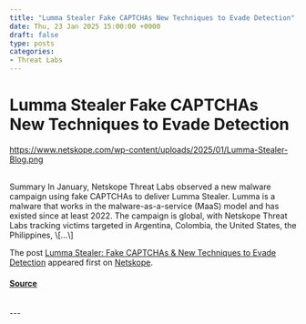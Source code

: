 ```yaml
---
title: "Lumma Stealer Fake CAPTCHAs New Techniques to Evade Detection"
date: Thu, 23 Jan 2025 15:00:00 +0000
draft: false
type: posts
categories: 
- Threat Labs
---
```

# Lumma Stealer Fake CAPTCHAs New Techniques to Evade Detection
https://www.netskope.com/wp-content/uploads/2025/01/Lumma-Stealer-Blog.png
<br/>

<br/>
Summary In January, Netskope Threat Labs observed a new malware campaign using fake CAPTCHAs to deliver Lumma Stealer. Lumma is a malware that works in the malware-as-a-service (MaaS) model and has existed since at least 2022. The campaign is global, with Netskope Threat Labs tracking victims targeted in Argentina, Colombia, the United States, the Philippines, \[…\]

The post [Lumma Stealer: Fake CAPTCHAs & New Techniques to Evade Detection](https://www.netskope.com/blog/lumma-stealer-fake-captchas-new-techniques-to-evade-detection) appeared first on [Netskope](https://www.netskope.com).

#### [Source](https://www.netskope.com/blog/lumma-stealer-fake-captchas-new-techniques-to-evade-detection)

<br/>
---
